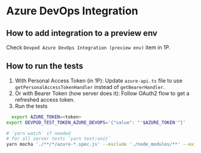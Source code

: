 # Azure DevOps Integration

## How to add integration to a preview env

Check `Devpod Azure DevOps Integration (preview env)` item in 1P.

## How to run the tests

1. With Personal Access Token (in 1P): Update `azure-api.ts` file to use `getPersonalAccessTokenHandler` instead of `getBearerHandler`.
2. Or with Bearer Token (how server does it): Follow OAuth2 flow to get a refreshed access token.
3. Run the tests
```bash
  export AZURE_TOKEN=<token>
export DEVPOD_TEST_TOKEN_AZURE_DEVOPS='{"value": "'$AZURE_TOKEN'"}'

# `yarn watch` if needed
# for all server tests `yarn test:unit`
yarn mocha './**/*/azure-*.spec.js' --exclude './node_modules/**' --exit
```
